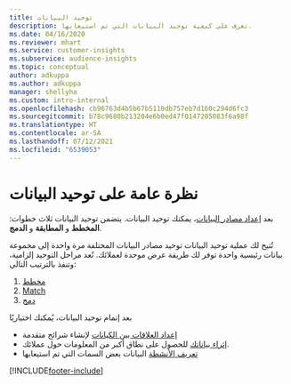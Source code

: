 ```yaml
---
title: توحيد البيانات
description: تعرف على كيفية توحيد البيانات التي تم استيعابها.
ms.date: 04/16/2020
ms.reviewer: mhart
ms.service: customer-insights
ms.subservice: audience-insights
ms.topic: conceptual
author: adkuppa
ms.author: adkuppa
manager: shellyha
ms.custom: intro-internal
ms.openlocfilehash: cb96763d4b5b67b5110db757eb7d160c294d6fc3
ms.sourcegitcommit: b78c9680b213204e6b0ed47f0147205083f6a98f
ms.translationtype: HT
ms.contentlocale: ar-SA
ms.lasthandoff: 07/12/2021
ms.locfileid: "6539053"
---
```

# <a name="data-unification-overview"></a>نظرة عامة على توحيد البيانات

بعد [إعداد مصادر البيانات](data-sources.md)، يمكنك توحيد البيانات. يتضمن توحيد البيانات ثلاث خطوات: **المخطط** و **المطابقة** و **الدمج**.

تُتيح لك عملية توحيد البيانات توحيد مصادر البيانات المختلفة مرة واحدة إلى مجموعة بيانات رئيسية واحدة توفر لك طريقة عرض موحدة لعملائك. تُعد مراحل التوحيد إلزامية، وتنفذ بالترتيب التالي:

1. [مخطط](map-entities.md)
2. [Match](match-entities.md)
3. [دمج](merge-entities.md)

بعد إتمام توحيد البيانات، يُمكنك اختياريًا

- [إعداد العلاقات بين الكيانات](relationships.md) لإنشاء شرائح متقدمة
- [إثراء بياناتك](enrichment-hub.md) للحصول على نطاق أكبر من المعلومات حول عملائك.
- [تعريف الأنشطة](activities.md) البيانات بعض السمات التي تم استيعابها


[!INCLUDE[footer-include](../includes/footer-banner.md)]